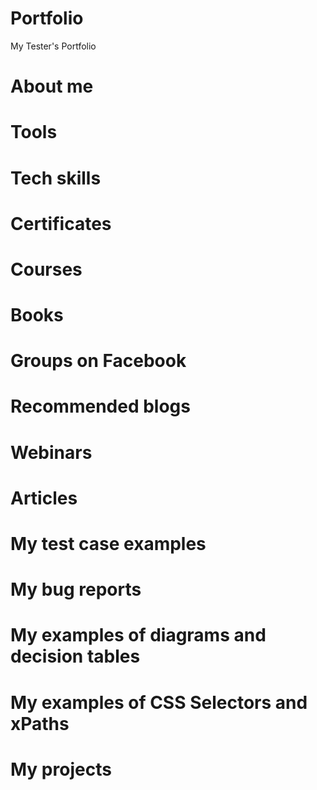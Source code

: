 # Portfolio
My Tester's Portfolio
# About me
# Tools
# Tech skills
# Certificates
# Courses
# Books
# Groups on Facebook
# Recommended blogs
# Webinars
# Articles
# My test case examples
# My bug reports
# My examples of diagrams and decision tables
# My examples of CSS Selectors and xPaths
# My projects
